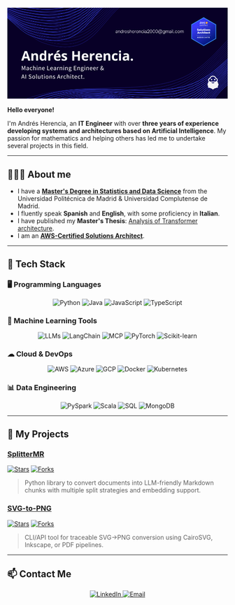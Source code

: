 ![My banner](./banner.png)

**Hello everyone!**

I'm Andrés Herencia, an **IT Engineer** with over **three years of experience developing systems and architectures based on Artificial Intelligence**. My passion for mathematics and helping others has led me to undertake several projects in this field.

---

## 👨🏽‍💻 About me

* I have a [**Master's Degree in Statistics and Data Science**](https://www.upm.es/internacional/Students/StudiesDegrees/UniversityMasters/Master%20programs?id=9.7&fmt=detail) from the Universidad Politécnica de Madrid & Universidad Complutense de Madrid.
* I fluently speak **Spanish** and **English**, with some proficiency in **Italian**.
* I have published my **Master's Thesis**: [Analysis of Transformer architecture](https://docta.ucm.es/entities/publication/093fac7e-17fa-4d56-94ab-c984067ad3ac).
* I am an [**AWS-Certified Solutions Architect**](https://www.credly.com/badges/f1549694-8ebf-489b-882d-4cad12fa593a/public_url).

---

## 🎯 Tech Stack

### 🖥 Programming Languages
<p align="center">
  <img src="https://img.shields.io/badge/Python-141b41?style=for-the-badge&logo=python&logoColor=white" alt="Python" />
  <img src="https://img.shields.io/badge/Java-306bac?style=for-the-badge&logo=openjdk&logoColor=white" alt="Java" />
  <img src="https://img.shields.io/badge/JavaScript-fdca40?style=for-the-badge&logo=javascript&logoColor=black" alt="JavaScript" />
  <img src="https://img.shields.io/badge/TypeScript-03b5aa?style=for-the-badge&logo=typescript&logoColor=white" alt="TypeScript" />
</p>

### 🤖 Machine Learning Tools
<p align="center">
  <img src="https://img.shields.io/badge/LLMs-f79824?style=for-the-badge&logo=ai&logoColor=white" alt="LLMs" />
  <img src="https://img.shields.io/badge/LangChain-03b5aa?style=for-the-badge&logo=langchain&logoColor=white" alt="LangChain" />
  <img src="https://img.shields.io/badge/MCP-141b41?style=for-the-badge&logo=cloud&logoColor=white" alt="MCP" />
  <img src="https://img.shields.io/badge/PyTorch-fdca40?style=for-the-badge&logo=pytorch&logoColor=black" alt="PyTorch" />
  <img src="https://img.shields.io/badge/Scikit--learn-306bac?style=for-the-badge&logo=scikitlearn&logoColor=white" alt="Scikit-learn" />
</p>

### ☁ Cloud & DevOps
<p align="center">
  <img src="https://img.shields.io/badge/AWS-141b41?style=for-the-badge&logo=amazonaws&logoColor=white" alt="AWS" />
  <img src="https://img.shields.io/badge/Azure-306bac?style=for-the-badge&logo=microsoft-azure&logoColor=white" alt="Azure" />
  <img src="https://img.shields.io/badge/GCP-03b5aa?style=for-the-badge&logo=googlecloud&logoColor=white" alt="GCP" />
  <img src="https://img.shields.io/badge/Docker-f79824?style=for-the-badge&logo=docker&logoColor=white" alt="Docker" />
  <img src="https://img.shields.io/badge/Kubernetes-fdca40?style=for-the-badge&logo=kubernetes&logoColor=black" alt="Kubernetes" />
</p>

### 📊 Data Engineering
<p align="center">
  <img src="https://img.shields.io/badge/PySpark-306bac?style=for-the-badge&logo=apache-spark&logoColor=white" alt="PySpark" />
  <img src="https://img.shields.io/badge/Scala-f79824?style=for-the-badge&logo=scala&logoColor=white" alt="Scala" />
  <img src="https://img.shields.io/badge/SQL-141b41?style=for-the-badge&logo=mysql&logoColor=white" alt="SQL" />
  <img src="https://img.shields.io/badge/MongoDB-03b5aa?style=for-the-badge&logo=mongodb&logoColor=white" alt="MongoDB" />
</p>

---

## 🚀 My Projects

### [SplitterMR](https://github.com/andreshere00/Splitter_MR)  
[![Stars](https://img.shields.io/github/stars/andreshere00/Splitter_MR?style=flat-square&color=fdca40)](https://github.com/andreshere00/Splitter_MR/stargazers)
[![Forks](https://img.shields.io/github/forks/andreshere00/Splitter_MR?style=flat-square&color=306bac)](https://github.com/andreshere00/Splitter_MR/network/members)

> Python library to convert documents into LLM-friendly Markdown chunks with multiple split strategies and embedding support.

### [SVG-to-PNG](https://github.com/andreshere00/SVG-to-PNG)  
[![Stars](https://img.shields.io/github/stars/andreshere00/SVG-to-PNG?style=flat-square&color=fdca40)](https://github.com/andreshere00/SVG-to-PNG/stargazers)
[![Forks](https://img.shields.io/github/forks/andreshere00/SVG-to-PNG?style=flat-square&color=306bac)](https://github.com/andreshere00/SVG-to-PNG/network/members)

> CLI/API tool for traceable SVG→PNG conversion using CairoSVG, Inkscape, or PDF pipelines.

---

## 📫 Contact Me

<p align="center">
  <a href="https://linkedin.com/in/andres-herencia">
    <img src="https://img.shields.io/badge/LinkedIn-306bac?style=for-the-badge&logo=linkedin&logoColor=white" alt="LinkedIn" />
  </a>
  <a href="mailto:andresherencia2000@gmail.com">
    <img src="https://img.shields.io/badge/Email-03b5aa?style=for-the-badge&logo=gmail&logoColor=white" alt="Email" />
  </a>
</p>
